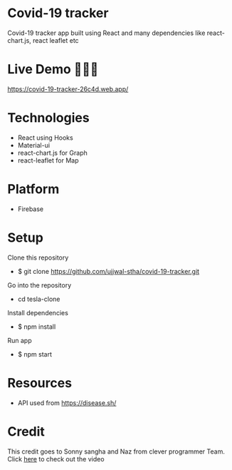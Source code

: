 # Covid-19 tracker

Covid-19 tracker app built using React and many dependencies like react-chart.js, react leaflet etc

# Live Demo 🚀🚀🚀

https://covid-19-tracker-26c4d.web.app/

# Technologies

- React using Hooks
- Material-ui
- react-chart.js for Graph
- react-leaflet for Map

# Platform

- Firebase

# Setup

Clone this repository

- $ git clone https://github.com/ujjwal-stha/covid-19-tracker.git

Go into the repository

- cd tesla-clone

Install dependencies

- $ npm install

Run app

- $ npm start

# Resources

- API used from https://disease.sh/

# Credit

This credit goes to Sonny sangha and Naz from clever programmer Team. Click <a href="https://www.youtube.com/watch?v=cF3pIMJUZxM">here</a> to check out the video
